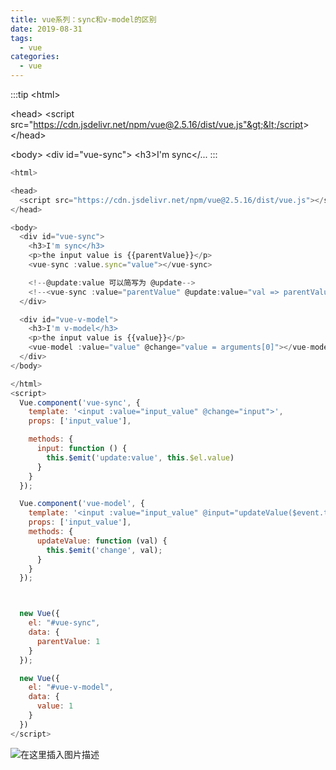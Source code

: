 ```yaml
---
title: vue系列：sync和v-model的区别
date: 2019-08-31
tags:
  - vue
categories:
  - vue
---
```


:::tip
&lt;html&gt;

&lt;head&gt;
  &lt;script src="https://cdn.jsdelivr.net/npm/vue@2.5.16/dist/vue.js"&gt;&lt;/script&gt;
&lt;/head&gt;

&lt;body&gt;
  &lt;div id="vue-sync"&gt;
    &lt;h3&gt;I'm sync&lt;/...
:::

<!-- more -->

```javascript
<html>

<head>
  <script src="https://cdn.jsdelivr.net/npm/vue@2.5.16/dist/vue.js"></script>
</head>

<body>
  <div id="vue-sync">
    <h3>I'm sync</h3>
    <p>the input value is {{parentValue}}</p>
    <vue-sync :value.sync="value"></vue-sync>

    <!--@update:value 可以简写为 @update-->
    <!--<vue-sync :value="parentValue" @update:value="val => parentValue = val"></vue-sync>-->
  </div>

  <div id="vue-v-model">
    <h3>I'm v-model</h3>
    <p>the input value is {{value}}</p>
    <vue-model :value="value" @change="value = arguments[0]"></vue-model>
  </div>
</body>

</html>
<script>
  Vue.component('vue-sync', {
    template: '<input :value="input_value" @change="input">',
    props: ['input_value'],

    methods: {
      input: function () {
        this.$emit('update:value', this.$el.value)
      }
    }
  });

  Vue.component('vue-model', {
    template: '<input :value="input_value" @input="updateValue($event.target.value)">',
    props: ['input_value'],
    methods: {
      updateValue: function (val) {
        this.$emit('change', val);
      }
    }
  });



  new Vue({
    el: "#vue-sync",
    data: {
      parentValue: 1
    }
  });

  new Vue({
    el: "#vue-v-model",
    data: {
      value: 1
    }
  })
</script>
```
![在这里插入图片描述](https://img-blog.csdnimg.cn/20190831141900481.png?x-oss-process=image/watermark,type_ZmFuZ3poZW5naGVpdGk,shadow_10,text_aHR0cHM6Ly9ibG9nLmNzZG4ubmV0L3dlaXhpbl80Mzk3MjQzNw==,size_16,color_FFFFFF,t_70)
